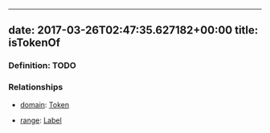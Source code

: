 
---
date: 2017-03-26T02:47:35.627182+00:00
title: isTokenOf
---
### Definition: TODO

### Relationships

* [domain](http://www.w3.org/2000/01/rdf-schema#domain): [Token](https://brickschema.org/schema/1.0/BrickFrame#Token)

* [range](http://www.w3.org/2000/01/rdf-schema#range): [Label](https://brickschema.org/schema/1.0/BrickFrame#Label)
